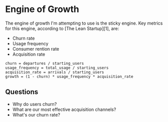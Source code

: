 # Engine of Growth

The engine of growth I'm attempting to use is the sticky engine. Key metrics for this engine, according to [The Lean Startup][1], are:

- Churn rate
- Usage frequency
- Consumer rention rate
- Acquisition rate

```
churn = departures / starting_users
usage_frequency = total_usage / starting_users
acquisition_rate = arrivals / starting_users
growth = (1 - churn) * usage_frequency * acquisition_rate
```

## Questions

- Why do users churn?
- What are our most effective acquisition channels?
- What's our churn rate?
